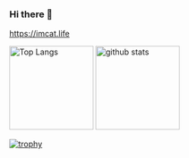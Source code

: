 ### Hi there 👋
https://imcat.life

<p align="left"> 
  <img alt="Top Langs" height="150px" src="https://github-readme-stats.vercel.app/api/top-langs/?username=ImCat&layout=compact&count_private=true&show_icons=true&theme=cobalt" />
  <img alt="github stats" height="150px" src="https://github-readme-stats.vercel.app/api?username=ImCat&count_private=true&show_icons=true&show_icons=true&theme=cobalt" />
</p>

[![trophy](https://github-profile-trophy.vercel.app/?username=ImCat&theme=cobalt&column=7
)](https://github.com/ryo-ma/github-profile-trophy)

